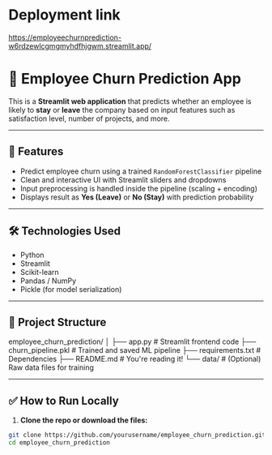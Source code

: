 # Deployment link
https://employeechurnprediction-w6rdzewlcgmgmyhdfhjgwm.streamlit.app/

# 🧠 Employee Churn Prediction App

This is a **Streamlit web application** that predicts whether an employee is likely to **stay** or **leave** the company based on input features such as satisfaction level, number of projects, and more.

---

## 🚀 Features

- Predict employee churn using a trained `RandomForestClassifier` pipeline
- Clean and interactive UI with Streamlit sliders and dropdowns
- Input preprocessing is handled inside the pipeline (scaling + encoding)
- Displays result as **Yes (Leave)** or **No (Stay)** with prediction probability

---

## 🛠️ Technologies Used

- Python
- Streamlit
- Scikit-learn
- Pandas / NumPy
- Pickle (for model serialization)

---

## 📂 Project Structure

employee_churn_prediction/
│
├── app.py # Streamlit frontend code
├── churn_pipeline.pkl # Trained and saved ML pipeline
├── requirements.txt # Dependencies
├── README.md # You're reading it!
└── data/ # (Optional) Raw data files for training


---

## ✅ How to Run Locally

1. **Clone the repo or download the files:**

```bash
git clone https://github.com/yourusername/employee_churn_prediction.git
cd employee_churn_prediction


